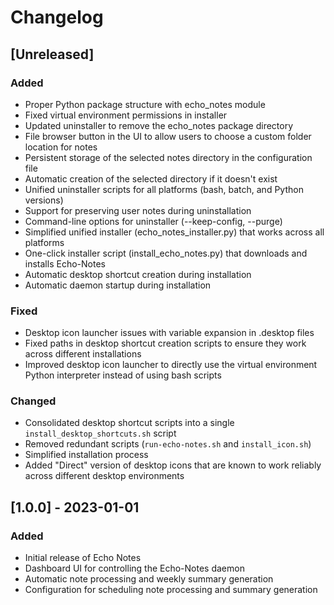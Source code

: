 # Changelog

## [Unreleased]

### Added
- Proper Python package structure with echo_notes module
- Fixed virtual environment permissions in installer
- Updated uninstaller to remove the echo_notes package directory
- File browser button in the UI to allow users to choose a custom folder location for notes
- Persistent storage of the selected notes directory in the configuration file
- Automatic creation of the selected directory if it doesn't exist
- Unified uninstaller scripts for all platforms (bash, batch, and Python versions)
- Support for preserving user notes during uninstallation
- Command-line options for uninstaller (--keep-config, --purge)
- Simplified unified installer (echo_notes_installer.py) that works across all platforms
- One-click installer script (install_echo_notes.py) that downloads and installs Echo-Notes
- Automatic desktop shortcut creation during installation
- Automatic daemon startup during installation

### Fixed
- Desktop icon launcher issues with variable expansion in .desktop files
- Fixed paths in desktop shortcut creation scripts to ensure they work across different installations
- Improved desktop icon launcher to directly use the virtual environment Python interpreter instead of using bash scripts

### Changed
- Consolidated desktop shortcut scripts into a single `install_desktop_shortcuts.sh` script
- Removed redundant scripts (`run-echo-notes.sh` and `install_icon.sh`)
- Simplified installation process
- Added "Direct" version of desktop icons that are known to work reliably across different desktop environments

## [1.0.0] - 2023-01-01

### Added
- Initial release of Echo Notes
- Dashboard UI for controlling the Echo-Notes daemon
- Automatic note processing and weekly summary generation
- Configuration for scheduling note processing and summary generation
